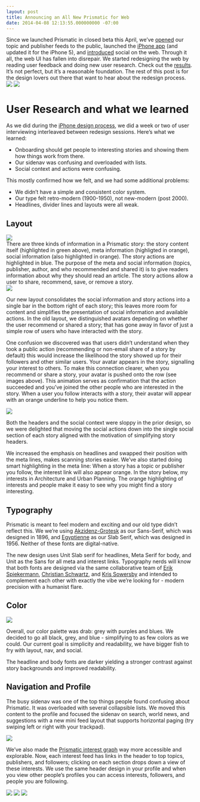 ```yaml
---
layout: post
title: Announcing an All New Prismatic for Web
date: 2014-04-08 12:13:55.000000000 -07:00
---
```

Since we launched Prismatic in closed beta this April, we’ve [opened](http://blog.getprismatic.com/blog/2012/6/20/prismatic-launches-the-most-interesting-place-in-the-univers.html) our topic and publisher feeds to the public, launched the [iPhone app](https://itunes.apple.com/us/app/prismatic-always-interesting/id551206444?mt=8) (and updated it for the iPhone 5), and [introduced](http://blog.getprismatic.com/blog/2012/9/17/announcing-following-people-are-more-interesting-on-prismati.html) social on the web. Through it all, the web UI has fallen into disrepair.  We started redesigning the web by reading user feedback and doing new user research. Check out the [results](http://getprismatic.com/). It’s not perfect, but it’s a reasonable foundation.  The rest of this post is for the design lovers out there that want to hear about the redesign process.
<br>
<img src="https://dl.dropbox.com/s/qeol4las3s6tmwg/1.article-layout-before.jpg?dl=1">
<img src="https://dl.dropbox.com/s/wugne5mb3ws58j0/2.article-layout-after.jpg?dl=1">

# User Research and what we learned #

As we did during the [iPhone design process](http://www.quora.com/Prismatic/What-key-decisions-influenced-Prismatic-for-iPhones-interaction-design ),  we did a week or two of user interviewing interleaved between redesign sessions.  Here’s what we learned:

* Onboarding should get people to interesting stories and showing them how things work from there.
* Our sidenav was confusing and overloaded with lists.
* Social context and actions were confusing.

This mostly confirmed how we felt, and we had some additional problems:

* We didn’t have a simple and consistent color system.
* Our type felt retro-modern (1900-1950), not new-modern (post 2000).
* Headlines, divider lines and layouts were all weak.

## Layout ##


<img src="https://dl.dropbox.com/s/ul8xx4opa9iq252/3.article-layout-sections-before.jpg?dl=1">
<br>
There are three kinds of information in a Prismatic story: the story content itself (highlighted in green above), meta information (highligted in orange),  social information (also highlighted in orange).  The story actions are highlighted in blue. The purpose of the meta and social information (topics, publisher, author, and who recommended and shared it) is to give readers information about why they should read an article.  The story actions allow a user to share, recommend, save, or remove a story.
</br>
<img src="https://dl.dropbox.com/s/sxyoepdllkzn62z/4.article-layout-sections-after.jpg?dl=1">


Our new layout consolidates the social information and story actions into a single bar in the bottom right of each story; this leaves more room for content and simplifies the presentation of social information and available actions. In the old layout, we distinguished avatars depending on whether the user recommend or shared a story; that has gone away in favor of just a simple row of users who have interacted with the story. 

One confusion we discovered was that users didn’t understand when they took a public action (recommending or non-email share of a story by default) this would increase the likelihood the story showed up for their followers and other similar users. Your avatar appears in the story, signalling your interest to others. To make this connection clearer, when you recommend or share a story, your avatar is pushed onto the row (see images above). This animation serves as confirmation that the action succeeded and you’ve joined the other people who are interested in the story.  When a user you follow interacts with a story, their avatar will appear with an orange underline to help you notice them. 

<img src="https://dl.dropbox.com/s/assoziaq4qg6ozd/5.story-actions.jpg?dl=1">

Both the headers and the social context were sloppy in the prior design, so we were delighted that moving the social actions down into the single social section of each story aligned with the motivation of simplifying story headers.

We increased the emphasis on headlines and swapped their position with the meta lines, makes scanning stories easier. We’ve also started doing smart highlighting in the meta line: When a story has a topic or publisher you follow, the interest link will also appear orange.   In the story below, my interests in Architecture and Urban Planning. The orange highlighting of interests and people make it easy to see why you might find a story interesting.
 

## Typography ##

Prismatic is meant to feel modern and exciting and our old type didn’t reflect this. We we’re using [Akzidenz-Grotesk](http://en.wikipedia.org/wiki/Akzidenz-Grotesk) as our Sans-Serif, which was designed in 1896, and [Egyptienne](http://en.wikipedia.org/wiki/Egyptienne_(typeface))  as our Slab Serif, which was designed in 1956. Neither of these fonts are digital-native. 

The new design uses Unit Slab serif for headlines, Meta Serif for body, and Unit as the Sans for all meta and interest links. Typography nerds will know that both fonts are designed via the same collaborative team of [Erik Spiekermann](http://spiekermann.com/en/), [Christian Schwartz](http://en.wikipedia.org/wiki/Christian_Schwartz), and  [Kris Sowersby](http://www.fontshop.com/fonts/designer/kris_sowersby/) and intended to complement each other with exactly the vibe we’re looking for - modern precision with a humanist flare.

## Color ##

<img src="https://lh5.googleusercontent.com/fTdIlYuIrTILiRPhextjbxxQYSEpPrPuHboEt6TSSXsTQG92z16IKATlf0o5iVpTwNbAQesC7vdFu0QyaOrROP_--VKrnII7YVL3f5lXFQavUoW-Q0E">

Overall, our color palette was drab: grey with purples and blues. We decided to go all black, grey, and blue - simplifying to as few colors as we could.  Our current goal is simplicity and readability, we have bigger fish to fry with layout, nav, and social.

The headline and body fonts are darker yielding a stronger contrast against story backgrounds and improved readability.

## Navigation and Profile ##

The busy sidenav was one of the top things people found confusing about Prismatic.  It was overloaded with several collapsible lists. We moved this content to the profile and focused the sidenav on search, world news, and suggestions with a new mini feed layout that supports horizontal paging (try swiping left or right with your trackpad). 

<img src="https://lh5.googleusercontent.com/tP7GUks6J0SSqCbiBMief8Jaa4ZpEczqpD57q4Ug4KLIFF6gdywFYsQrJjxAYucDNcF5U9ovcl0qYJVO8X2BNGI0wcJvuFEFxlQrgNpd1QNou12TskE">

We’ve also made the [Prismatic interest graph](http://getprismatic.com/people_are_interesting ) way more accessible and explorable. Now, each interest feed has links in the header to top topics, publishers, and followers; clicking on each section drops down a view of these interests.  We use the same header design in your profile and when you view other people’s profiles you can access interests, followers, and people you are following.

<img src="https://lh6.googleusercontent.com/lQH42s05z34R9wuLwZJXShokpuTpBMj0Cdiaq85wE7EACfSza1szqL4zHD2ecUmuefUZRV3cIsMajB3PfvYHo9i_g99pO1G8ySCDtpnAn-_i-l423GU">

<img src="https://dl.dropbox.com/s/4h3j6n94x3pdtxh/header-interests.png?dl=1">

<img src="https://lh6.googleusercontent.com/mFI6gYmtM7onDkD5anju1g73iRvbcwQB8nhQKW5FwAhMkaaYCp3TUtnYTYIOnVPoBL9CYOt_CyGm6B7uhPBC4BTBUMsZnssxLug6wx5_7JjwfjgVkAA">
